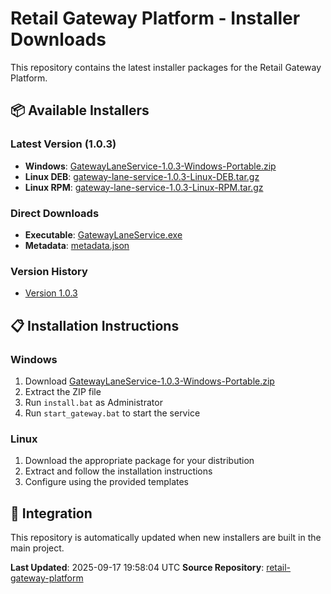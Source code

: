 # Retail Gateway Platform - Installer Downloads

This repository contains the latest installer packages for the Retail Gateway Platform.

## 📦 Available Installers

### Latest Version (1.0.3)
- **Windows**: [GatewayLaneService-1.0.3-Windows-Portable.zip](packages/windows/GatewayLaneService-1.0.3-Windows-Portable.zip)
- **Linux DEB**: [gateway-lane-service-1.0.3-Linux-DEB.tar.gz](packages/linux/gateway-lane-service-1.0.3-Linux-DEB.tar.gz)
- **Linux RPM**: [gateway-lane-service-1.0.3-Linux-RPM.tar.gz](packages/linux/gateway-lane-service-1.0.3-Linux-RPM.tar.gz)

### Direct Downloads
- **Executable**: [GatewayLaneService.exe](gateway-service/latest/GatewayLaneService.exe)
- **Metadata**: [metadata.json](gateway-service/latest/metadata.json)

### Version History
- [Version 1.0.3](gateway-service/1.0.3/)

## 📋 Installation Instructions

### Windows
1. Download [GatewayLaneService-1.0.3-Windows-Portable.zip](packages/windows/GatewayLaneService-1.0.3-Windows-Portable.zip)
2. Extract the ZIP file
3. Run `install.bat` as Administrator
4. Run `start_gateway.bat` to start the service

### Linux
1. Download the appropriate package for your distribution
2. Extract and follow the installation instructions
3. Configure using the provided templates

## 🔗 Integration

This repository is automatically updated when new installers are built in the main project.

**Last Updated**: 2025-09-17 19:58:04 UTC
**Source Repository**: [retail-gateway-platform](https://github.com/sweet-spoter/retail-gateway-platform)
